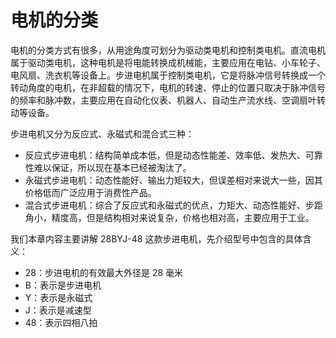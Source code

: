 # 电机的分类

电机的分类方式有很多，从用途角度可划分为驱动类电机和控制类电机。直流电机属于驱动类电机，这种电机是将电能转换成机械能，主要应用在电钻、小车轮子、电风扇、洗衣机等设备上。步进电机属于控制类电机，它是将脉冲信号转换成一个转动角度的电机，在非超载的情况下，电机的转速、停止的位置只取决于脉冲信号的频率和脉冲数，主要应用在自动化仪表、机器人、自动生产流水线、空调扇叶转动等设备。

步进电机又分为反应式、永磁式和混合式三种：

*   反应式步进电机：结构简单成本低，但是动态性能差、效率低、发热大、可靠性难以保证，所以现在基本已经被淘汰了。
*   永磁式步进电机：动态性能好、输出力矩较大，但误差相对来说大一些，因其价格低而广泛应用于消费性产品。
*   混合式步进电机：综合了反应式和永磁式的优点，力矩大、动态性能好、步距角小，精度高，但是结构相对来说复杂，价格也相对高，主要应用于工业。

我们本章内容主要讲解 28BYJ-48 这款步进电机，先介绍型号中包含的具体含义：

*   28：步进电机的有效最大外径是 28 毫米
*   B：表示是步进电机
*   Y：表示是永磁式
*   J：表示是减速型
*   48：表示四相八拍